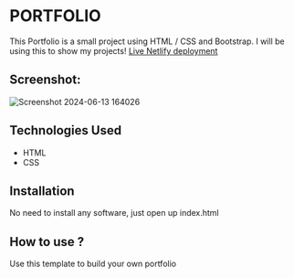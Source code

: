 # PORTFOLIO
This Portfolio is a small project using HTML / CSS and Bootstrap. I will be using this to show my projects!
[Live Netlify deployment](https://erlens-portfolio.netlify.app/)
## Screenshot:
![Screenshot 2024-06-13 164026](https://github.com/erlens561/portfolio/assets/172452006/2c00e378-6efd-4318-be00-18ea6ba44e49)

## Technologies Used
* HTML
* CSS
## Installation
No need to install any software, just open up index.html
## How to use ?
Use this template to build your own portfolio
